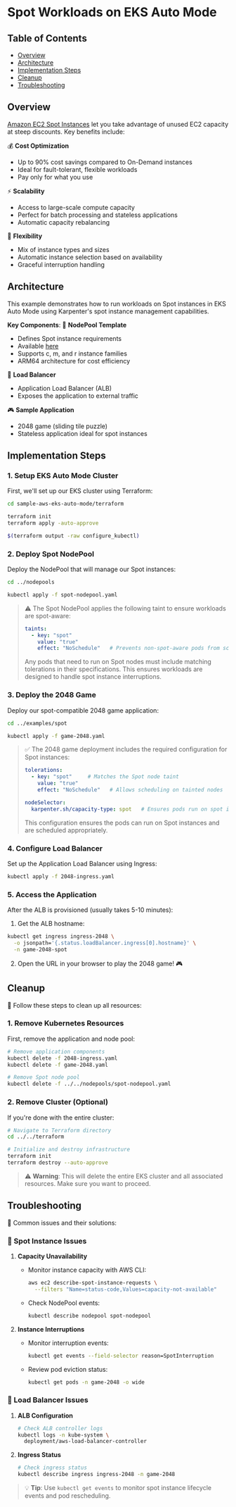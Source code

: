 # Spot Workloads on EKS Auto Mode

## Table of Contents
- [Overview](#overview)
- [Architecture](#architecture)
- [Implementation Steps](#implementation-steps)
- [Cleanup](#cleanup)
- [Troubleshooting](#troubleshooting)

## Overview
[Amazon EC2 Spot Instances](https://aws.amazon.com/ec2/spot/) let you take advantage of unused EC2 capacity at steep discounts. Key benefits include:

💰 **Cost Optimization**
- Up to 90% cost savings compared to On-Demand instances
- Ideal for fault-tolerant, flexible workloads
- Pay only for what you use

⚡ **Scalability**
- Access to large-scale compute capacity
- Perfect for batch processing and stateless applications
- Automatic capacity rebalancing

🔄 **Flexibility**
- Mix of instance types and sizes
- Automatic instance selection based on availability
- Graceful interruption handling

## Architecture
This example demonstrates how to run workloads on Spot instances in EKS Auto Mode using Karpenter's spot instance management capabilities.

**Key Components**:
📄 **NodePool Template**
- Defines Spot instance requirements
- Available [here](../../nodepool-templates/spot-nodepool.yaml.tpl)
- Supports c, m, and r instance families
- ARM64 architecture for cost efficiency

🔄 **Load Balancer**
- Application Load Balancer (ALB)
- Exposes the application to external traffic

🎮 **Sample Application**
- 2048 game (sliding tile puzzle)
- Stateless application ideal for spot instances

## Implementation Steps

### 1. Setup EKS Auto Mode Cluster
First, we'll set up our EKS cluster using Terraform:

```bash
cd sample-aws-eks-auto-mode/terraform

terraform init
terraform apply -auto-approve

$(terraform output -raw configure_kubectl)
```

### 2. Deploy Spot NodePool
Deploy the NodePool that will manage our Spot instances:

```bash
cd ../nodepools

kubectl apply -f spot-nodepool.yaml
```

> ⚠️ The Spot NodePool applies the following taint to ensure workloads are spot-aware:
>
> ```yaml
> taints:
>   - key: "spot"
>     value: "true"
>     effect: "NoSchedule"   # Prevents non-spot-aware pods from scheduling
> ```
>
> Any pods that need to run on Spot nodes must include matching tolerations in their specifications. This ensures workloads are designed to handle spot instance interruptions.

### 3. Deploy the 2048 Game
Deploy our spot-compatible 2048 game application:

```bash
cd ../examples/spot

kubectl apply -f game-2048.yaml
```

> ✅ The 2048 game deployment includes the required configuration for Spot instances:
>
> ```yaml
> tolerations:
>   - key: "spot"     # Matches the Spot node taint
>     value: "true"
>     effect: "NoSchedule"   # Allows scheduling on tainted nodes
>
> nodeSelector:
>   karpenter.sh/capacity-type: spot   # Ensures pods run on spot instances
> ```
>
> This configuration ensures the pods can run on Spot instances and are scheduled appropriately.

### 4. Configure Load Balancer
Set up the Application Load Balancer using Ingress:

```bash
kubectl apply -f 2048-ingress.yaml
```

### 5. Access the Application
After the ALB is provisioned (usually takes 5-10 minutes):

1. Get the ALB hostname:
```bash
kubectl get ingress ingress-2048 \
  -o jsonpath='{.status.loadBalancer.ingress[0].hostname}' \
  -n game-2048-spot
```

2. Open the URL in your browser to play the 2048 game! 🎮

## Cleanup

🧹 Follow these steps to clean up all resources:

### 1. Remove Kubernetes Resources
First, remove the application and node pool:

```bash
# Remove application components
kubectl delete -f 2048-ingress.yaml
kubectl delete -f game-2048.yaml

# Remove Spot node pool
kubectl delete -f ../../nodepools/spot-nodepool.yaml
```

### 2. Remove Cluster (Optional)
If you're done with the entire cluster:

```bash
# Navigate to Terraform directory
cd ../../terraform

# Initialize and destroy infrastructure
terraform init
terraform destroy --auto-approve
```

> ⚠️ **Warning**: This will delete the entire EKS cluster and all associated resources. Make sure you want to proceed.

## Troubleshooting

🔧 Common issues and their solutions:

### 🎯 Spot Instance Issues
1. **Capacity Unavailability**
   - Monitor instance capacity with AWS CLI:
     ```bash
     aws ec2 describe-spot-instance-requests \
       --filters "Name=status-code,Values=capacity-not-available"
     ```
   - Check NodePool events:
     ```bash
     kubectl describe nodepool spot-nodepool
     ```

2. **Instance Interruptions**
   - Monitor interruption events:
     ```bash
     kubectl get events --field-selector reason=SpotInterruption
     ```
   - Review pod eviction status:
     ```bash
     kubectl get pods -n game-2048 -o wide
     ```

### 🔄 Load Balancer Issues
1. **ALB Configuration**
   ```bash
   # Check ALB controller logs
   kubectl logs -n kube-system \
     deployment/aws-load-balancer-controller
   ```

2. **Ingress Status**
   ```bash
   # Check ingress status
   kubectl describe ingress ingress-2048 -n game-2048
   ```

> 💡 **Tip**: Use `kubectl get events` to monitor spot instance lifecycle events and pod rescheduling.
